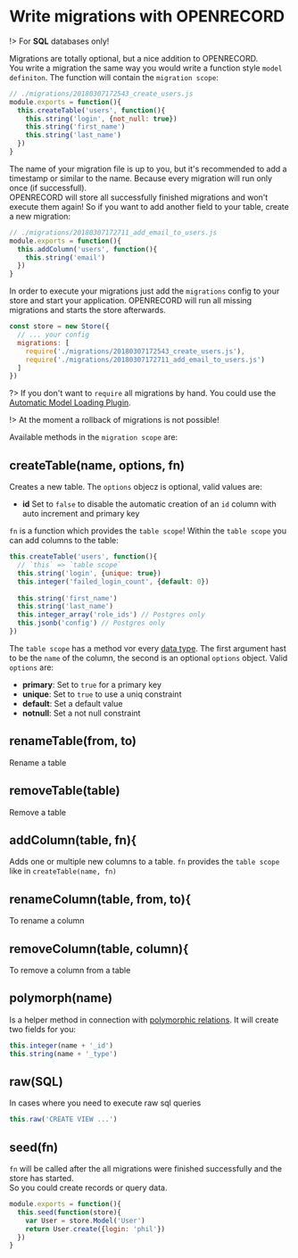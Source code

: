 # Write migrations with OPENRECORD
!> For **SQL** databases only!

Migrations are totally optional, but a nice addition to OPENRECORD.  
You write a migration the same way you would write a function style `model definiton`. The function will contain the `migration scope`:

```js
// ./migrations/20180307172543_create_users.js
module.exports = function(){
  this.createTable('users', function(){
    this.string('login', {not_null: true})
    this.string('first_name')
    this.string('last_name')
  })
}
```

The name of your migration file is up to you, but it's recommended to add a timestamp or similar to the name. Because every migration will run only once (if successfull).  
OPENRECORD will store all successfully finished migrations and won't execute them again! So if you want to add another field to your table, create a new migration:

```js
// ./migrations/20180307172711_add_email_to_users.js
module.exports = function(){
  this.addColumn('users', function(){
    this.string('email')
  })
}
```

In order to execute your migrations just add the `migrations` config to your store and start your application. OPENRECORD will run all missing migrations and starts the store afterwards.

```js
const store = new Store({
  // ... your config
  migrations: [
    require('./migrations/20180307172543_create_users.js'),
    require('./migrations/20180307172711_add_email_to_users.js')
  ]
})
```

?> If you don't want to `require` all migrations by hand. You could use the [Automatic Model Loading Plugin](./plugins.md#automatic-model-loading).

!> At the moment a rollback of migrations is not possible!

Available methods in the `migration scope` are:

## createTable(name, options, fn)

Creates a new table. The `options` objecz is optional, valid values are: 
* **id** Set to `false` to disable the automatic creation of an `id` column with auto increment and primary key

`fn` is a function which provides the `table scope`!
Within the `table scope` you can add columns to the table:

```js
this.createTable('users', function(){
  // `this` => `table scope`
  this.string('login', {unique: true})
  this.integer('failed_login_count', {default: 0})
  
  this.string('first_name')
  this.string('last_name')
  this.integer_array('role_ids') // Postgres only
  this.jsonb('config') // Postgres only
})
```

The `table scope` has a method vor every [data type](./definition.md#attributename-type-options). The first argument hast to be the `name` of the column, the second is an optional `options` object. Valid `options` are:
* **primary**: Set to `true` for a primary key
* **unique**: Set to `true` to use a uniq constraint
* **default**: Set a default value
* **notnull**: Set a not null constraint

## renameTable(from, to)

Rename a table

## removeTable(table)

Remove a table

## addColumn(table, fn){

Adds one or multiple new columns to a table. `fn` provides the `table scope` like in `createTable(name, fn)`

## renameColumn(table, from, to){

To rename a column

## removeColumn(table, column){

To remove a column from a table

## polymorph(name)

Is a helper method in connection with [polymorphic relations](./definition.md#relations). It will create two fields for you:
```js
this.integer(name + '_id')
this.string(name + '_type')
```

## raw(SQL)

In cases where you need to execute raw sql queries

```js
this.raw('CREATE VIEW ...')
```

## seed(fn)

`fn` will be called after the all migrations were finished successfully and the store has started.  
So you could create records or query data.

```js
module.exports = function(){
  this.seed(function(store){
    var User = store.Model('User')
    return User.create({login: 'phil'})
  })
}
```